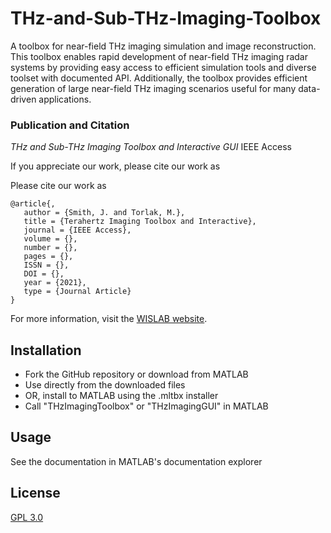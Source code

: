 # THz-and-Sub-THz-Imaging-Toolbox
A toolbox for near-field THz imaging simulation and image reconstruction.
This toolbox enables rapid development of near-field THz imaging radar systems by providing easy access to efficient simulation tools and diverse toolset with documented API. Additionally, the toolbox provides efficient generation of large near-field THz imaging scenarios useful for many data-driven applications.

### Publication and Citation
*THz and Sub-THz Imaging Toolbox and Interactive GUI*
IEEE Access

If you appreciate our work, please cite our work as

Please cite our work as
```
@article{,
   author = {Smith, J. and Torlak, M.},
   title = {Terahertz Imaging Toolbox and Interactive},
   journal = {IEEE Access},
   volume = {},
   number = {},
   pages = {},
   ISSN = {},
   DOI = {},
   year = {2021},
   type = {Journal Article}
}
```

For more information, visit the [WISLAB website](https://labs.utdallas.edu/wislab).

## Installation

- Fork the GitHub repository or download from MATLAB
- Use directly from the downloaded files
- OR, install to MATLAB using the .mltbx installer
- Call "THzImagingToolbox" or "THzImagingGUI" in MATLAB

## Usage
See the documentation in MATLAB's documentation explorer

## License
[GPL 3.0](https://choosealicense.com/licenses/gpl-3.0/)
